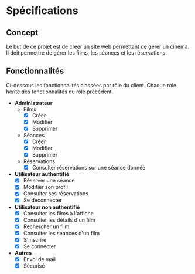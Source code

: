 # Spécifications

## Concept

Le but de ce projet est de créer un site web permettant de gérer un cinéma. Il doit permettre de gérer les films, les séances et les réservations.

## Fonctionnalités

Ci-dessous les fonctionnalités classées par rôle du client. Chaque role hérite des fonctionnalités du role précédent.

- **Administrateur**
  - Films
    - [x] Créer
    - [x] Modifier
    - [x] Supprimer
  - Séances
    - [x] Créer
    - [x] Modifier
    - [x] Supprimer
  - Réservations
    - [x] Consulter réservations sur une séance donnée

- **Utilisateur authentifié**
  - [x] Réserver une séance
  - [x] Modifier son profil
  - [x] Consulter ses réservations
  - [x] Se déconnecter

- **Utilisateur non authentifié**
  - [x] Consulter les films à l'affiche
  - [x] Consulter les détails d'un film
  - [x] Rechercher un film
  - [x] Consulter les séances d'un film
  - [x] S'inscrire
  - [x] Se connecter

- **Autres**
  - [x] Envoi de mail
  - [x] Sécurisé